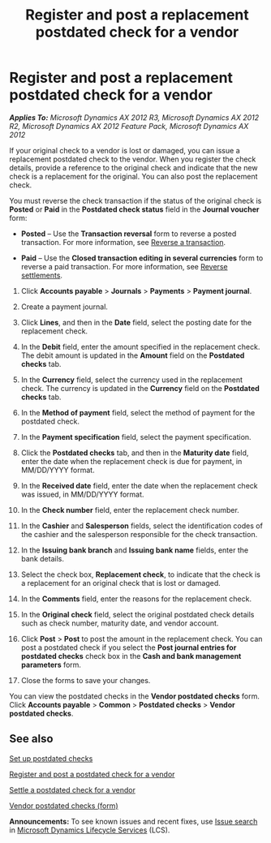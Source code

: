 ﻿---
title: Register and post a replacement postdated check for a vendor
TOCTitle: Register and post a replacement postdated check for a vendor
ms:assetid: 72544658-da80-40fc-b192-12acaeded93b
ms:mtpsurl: https://technet.microsoft.com/en-us/library/Hh242675(v=AX.60)
ms:contentKeyID: 36058122
ms.date: 04/18/2014
mtps_version: v=AX.60
f1_keywords:
- register
- replacement
- postdated check
---

# Register and post a replacement postdated check for a vendor 


_**Applies To:** Microsoft Dynamics AX 2012 R3, Microsoft Dynamics AX 2012 R2, Microsoft Dynamics AX 2012 Feature Pack, Microsoft Dynamics AX 2012_

If your original check to a vendor is lost or damaged, you can issue a replacement postdated check to the vendor. When you register the check details, provide a reference to the original check and indicate that the new check is a replacement for the original. You can also post the replacement check.

You must reverse the check transaction if the status of the original check is **Posted** or **Paid** in the **Postdated check status** field in the **Journal voucher** form:

  - **Posted** – Use the **Transaction reversal** form to reverse a posted transaction. For more information, see [Reverse a transaction](reverse-a-transaction.md).

  - **Paid** – Use the **Closed transaction editing in several currencies** form to reverse a paid transaction. For more information, see [Reverse settlements](reverse-settlements.md).

<!-- end list -->

1.  Click **Accounts payable** \> **Journals** \> **Payments** \> **Payment journal**.

2.  Create a payment journal.

3.  Click **Lines**, and then in the **Date** field, select the posting date for the replacement check.

4.  In the **Debit** field, enter the amount specified in the replacement check. The debit amount is updated in the **Amount** field on the **Postdated checks** tab.

5.  In the **Currency** field, select the currency used in the replacement check. The currency is updated in the **Currency** field on the **Postdated checks** tab.

6.  In the **Method of payment** field, select the method of payment for the postdated check.

7.  In the **Payment specification** field, select the payment specification.

8.  Click the **Postdated checks** tab, and then in the **Maturity date** field, enter the date when the replacement check is due for payment, in MM/DD/YYYY format.

9.  In the **Received date** field, enter the date when the replacement check was issued, in MM/DD/YYYY format.

10. In the **Check number** field, enter the replacement check number.

11. In the **Cashier** and **Salesperson** fields, select the identification codes of the cashier and the salesperson responsible for the check transaction.

12. In the **Issuing bank branch** and **Issuing bank name** fields, enter the bank details.

13. Select the check box, **Replacement check**, to indicate that the check is a replacement for an original check that is lost or damaged.

14. In the **Comments** field, enter the reasons for the replacement check.

15. In the **Original check** field, select the original postdated check details such as check number, maturity date, and vendor account.

16. Click **Post** \> **Post** to post the amount in the replacement check. You can post a postdated check if you select the **Post journal entries for postdated checks** check box in the **Cash and bank management parameters** form.

17. Close the forms to save your changes.

You can view the postdated checks in the **Vendor postdated checks** form. Click **Accounts payable** \> **Common** \> **Postdated checks** \> **Vendor postdated checks**.

## See also

[Set up postdated checks](set-up-postdated-checks.md)

[Register and post a postdated check for a vendor](register-and-post-a-postdated-check-for-a-vendor.md)

[Settle a postdated check for a vendor](settle-a-postdated-check-for-a-vendor.md)

[Vendor postdated checks (form)](https://technet.microsoft.com/en-us/library/hh242868\(v=ax.60\))

  
**Announcements:** To see known issues and recent fixes, use [Issue search](http://go.microsoft.com/fwlink/?linkid=389258) in [Microsoft Dynamics Lifecycle Services](http://go.microsoft.com/fwlink/?linkid=306505) (LCS).

